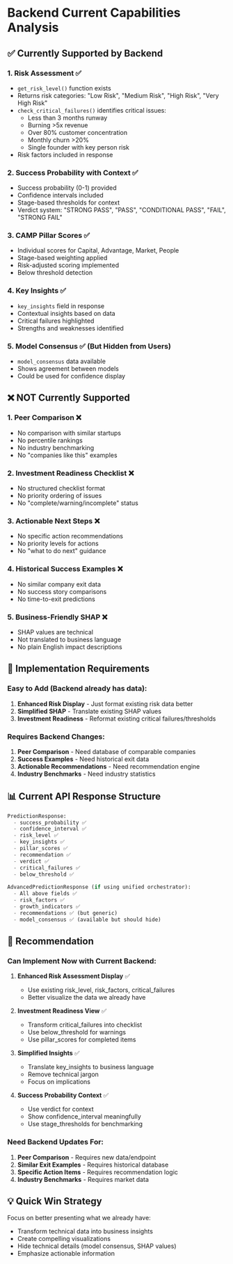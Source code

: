 # Backend Current Capabilities Analysis

## ✅ Currently Supported by Backend

### 1. **Risk Assessment** ✅
- `get_risk_level()` function exists
- Returns risk categories: "Low Risk", "Medium Risk", "High Risk", "Very High Risk"
- `check_critical_failures()` identifies critical issues:
  - Less than 3 months runway
  - Burning >5x revenue
  - Over 80% customer concentration
  - Monthly churn >20%
  - Single founder with key person risk
- Risk factors included in response

### 2. **Success Probability with Context** ✅
- Success probability (0-1) provided
- Confidence intervals included
- Stage-based thresholds for context
- Verdict system: "STRONG PASS", "PASS", "CONDITIONAL PASS", "FAIL", "STRONG FAIL"

### 3. **CAMP Pillar Scores** ✅
- Individual scores for Capital, Advantage, Market, People
- Stage-based weighting applied
- Risk-adjusted scoring implemented
- Below threshold detection

### 4. **Key Insights** ✅
- `key_insights` field in response
- Contextual insights based on data
- Critical failures highlighted
- Strengths and weaknesses identified

### 5. **Model Consensus** ✅ (But Hidden from Users)
- `model_consensus` data available
- Shows agreement between models
- Could be used for confidence display

## ❌ NOT Currently Supported

### 1. **Peer Comparison** ❌
- No comparison with similar startups
- No percentile rankings
- No industry benchmarking
- No "companies like this" examples

### 2. **Investment Readiness Checklist** ❌
- No structured checklist format
- No priority ordering of issues
- No "complete/warning/incomplete" status

### 3. **Actionable Next Steps** ❌
- No specific action recommendations
- No priority levels for actions
- No "what to do next" guidance

### 4. **Historical Success Examples** ❌
- No similar company exit data
- No success story comparisons
- No time-to-exit predictions

### 5. **Business-Friendly SHAP** ❌
- SHAP values are technical
- Not translated to business language
- No plain English impact descriptions

## 🔧 Implementation Requirements

### Easy to Add (Backend already has data):
1. **Enhanced Risk Display** - Just format existing risk data better
2. **Simplified SHAP** - Translate existing SHAP values
3. **Investment Readiness** - Reformat existing critical failures/thresholds

### Requires Backend Changes:
1. **Peer Comparison** - Need database of comparable companies
2. **Success Examples** - Need historical exit data
3. **Actionable Recommendations** - Need recommendation engine
4. **Industry Benchmarks** - Need industry statistics

## 📊 Current API Response Structure

```python
PredictionResponse:
  - success_probability ✅
  - confidence_interval ✅
  - risk_level ✅
  - key_insights ✅
  - pillar_scores ✅
  - recommendation ✅
  - verdict ✅
  - critical_failures ✅
  - below_threshold ✅
  
AdvancedPredictionResponse (if using unified orchestrator):
  - All above fields ✅
  - risk_factors ✅
  - growth_indicators ✅
  - recommendations ✅ (but generic)
  - model_consensus ✅ (available but should hide)
```

## 🎯 Recommendation

### Can Implement Now with Current Backend:
1. **Enhanced Risk Assessment Display** ✅
   - Use existing risk_level, risk_factors, critical_failures
   - Better visualize the data we already have

2. **Investment Readiness View** ✅
   - Transform critical_failures into checklist
   - Use below_threshold for warnings
   - Use pillar_scores for completed items

3. **Simplified Insights** ✅
   - Translate key_insights to business language
   - Remove technical jargon
   - Focus on implications

4. **Success Probability Context** ✅
   - Use verdict for context
   - Show confidence_interval meaningfully
   - Use stage_thresholds for benchmarking

### Need Backend Updates For:
1. **Peer Comparison** - Requires new data/endpoint
2. **Similar Exit Examples** - Requires historical database
3. **Specific Action Items** - Requires recommendation logic
4. **Industry Benchmarks** - Requires market data

## 💡 Quick Win Strategy

Focus on better presenting what we already have:
- Transform technical data into business insights
- Create compelling visualizations
- Hide technical details (model consensus, SHAP values)
- Emphasize actionable information